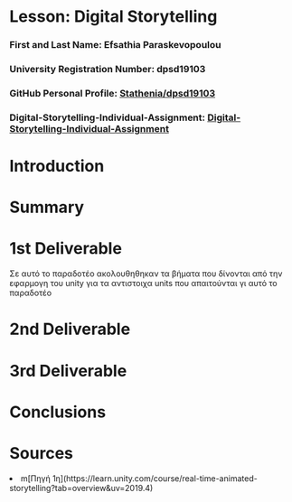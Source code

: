 # Lesson: Digital Storytelling

### First and Last Name: Efsathia Paraskevopoulou 
### University Registration Number: dpsd19103
### GitHub Personal Profile: [Stathenia/dpsd19103](https://github.com/Stathenia)
### Digital-Storytelling-Individual-Assignment:  [Digital-Storytelling-Individual-Assignment](https://github.com/Stathenia/Digital-Storytelling-Individual-Assignment)

# Introduction



# Summary


# 1st Deliverable
</p> Σε αυτό το παραδοτέο ακολουθηθηκαν τα βήματα που δίνονται από την εφαρμογη του unity για τα αντιστοιχα units που απαιτούνται γι αυτό το παραδοτέο </p>


# 2nd Deliverable


# 3rd Deliverable 


# Conclusions


# Sources
<li>m[Πηγή 1η](https://learn.unity.com/course/real-time-animated-storytelling?tab=overview&uv=2019.4) </li>

